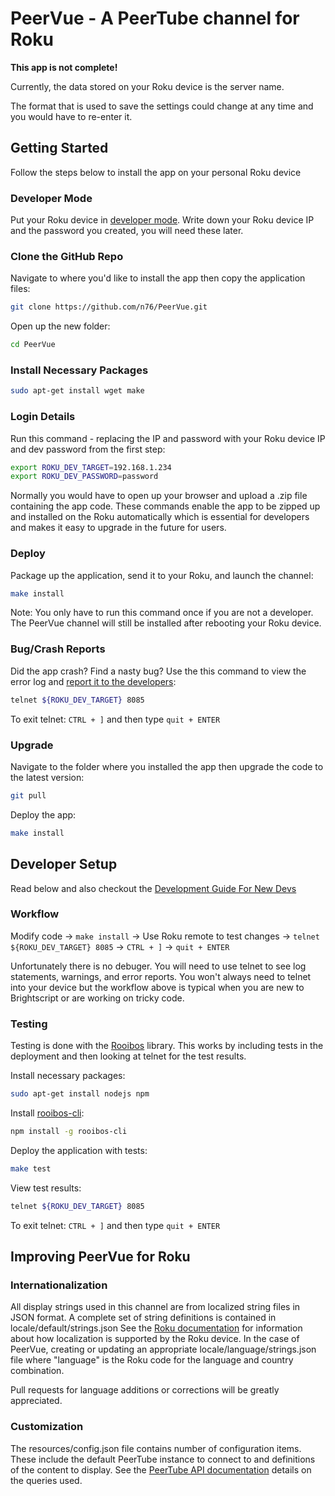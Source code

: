 # PeerVue - A PeerTube channel for Roku

**This app is not complete!**

Currently, the data stored on your Roku device is the server name.

The format that is used to save the settings could change at any time and
you would have to re-enter it.

## Getting Started

Follow the steps below to install the app on your personal Roku device

### Developer Mode

Put your Roku device in [developer mode](https://blog.roku.com/developer/2016/02/04/developer-setup-guide). Write down your Roku device IP and the password you created, you will need these later.

### Clone the GitHub Repo

Navigate to where you'd like to install the app then copy the application files:

```bash
git clone https://github.com/n76/PeerVue.git
```

Open up the new folder:

```bash
cd PeerVue
```

### Install Necessary Packages

```bash
sudo apt-get install wget make
```

### Login Details

Run this command - replacing the IP and password with your Roku device IP and dev password from the first step:

```bash
export ROKU_DEV_TARGET=192.168.1.234
export ROKU_DEV_PASSWORD=password
```

Normally you would have to open up your browser and upload a .zip file containing the app code. These commands enable the app to be zipped up and installed on the Roku automatically which is essential for developers and makes it easy to upgrade in the future for users.

### Deploy

Package up the application, send it to your Roku, and launch the channel:

```bash
make install
```

Note: You only have to run this command once if you are not a developer. The PeerVue channel will still be installed after rebooting your Roku device.

### Bug/Crash Reports

Did the app crash? Find a nasty bug? Use the this command to view the error log and [report it to the developers](https://github.com/n76/PeerVue/issues):

```bash
telnet ${ROKU_DEV_TARGET} 8085
```

To exit telnet: `CTRL + ]` and then type `quit + ENTER`

### Upgrade

Navigate to the folder where you installed the app then upgrade the code to the latest version:

```bash
git pull
```

Deploy the app:

```bash
make install
```

## Developer Setup

Read below and also checkout the [Development Guide For New Devs](DEVGUIDE.md)

### Workflow

Modify code -> `make install` -> Use Roku remote to test changes -> `telnet ${ROKU_DEV_TARGET} 8085` -> `CTRL + ]` -> `quit + ENTER`

Unfortunately there is no debuger. You will need to use telnet to see log statements, warnings, and error reports. You won't always need to telnet into your device but the workflow above is typical when you are new to Brightscript or are working on tricky code.

### Testing

Testing is done with the [Rooibos](https://github.com/georgejecook/rooibos/) library. This works by including tests in the deployment and then looking at telnet
for the test results.

Install necessary packages:

```bash
sudo apt-get install nodejs npm
```

Install [rooibos-cli](https://github.com/georgejecook/rooibos-cli):

```bash
npm install -g rooibos-cli
```

Deploy the application with tests:

```bash
make test
```

View test results:

```bash
telnet ${ROKU_DEV_TARGET} 8085
```

To exit telnet: `CTRL + ]` and then type `quit + ENTER`

## Improving PeerVue for Roku

### Internationalization

All display strings used in this channel are from localized string files in JSON format. A complete set of string definitions is contained in locale/default/strings.json See the [Roku documentation](https://developer.roku.com/docs/developer-program/core-concepts/localization.md) for information about how localization is supported by the Roku device. In the case of PeerVue, creating or updating an appropriate locale/language/strings.json file where "language" is the Roku code for the language and country combination.

Pull requests for language additions or corrections will be greatly appreciated.

### Customization

The resources/config.json file contains number of configuration items. These include the default PeerTube instance to connect to and definitions of the content to display. See the [PeerTube API documentation](https://docs.joinpeertube.org/api-rest-reference.html) details on the queries used.
